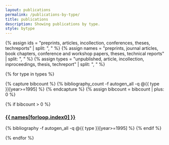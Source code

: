 ```yaml
---
layout: publications
permalink: /publications-by-type/
title: publications
description: Showing publications by type.
style: bytype
---
```


{% assign ids   = "preprints, articles, incollection, conferences, theses, techreports" | split: ", " %}
{% assign names = "preprints, journal articles, book chapters, conference and workshop papers, theses, technical reports" | split: ", " %}
{% assign types = "unpublished, article, incollection, inproceedings, thesis, techreport" | split: ", " %}


{% for type in types %}

{% capture bibcount %}
{% bibliography_count -f autogen_all -q @{{ type }}[year>=1995] %}
{% endcapture %}
{% assign bibcount = bibcount | plus: 0 %}

{% if bibcount > 0 %}
<a id="{{ ids[forloop.index0] }}" class="anchor"></a>
<h3 class="publication-type"><a href="#{{ ids[forloop.index0] }}">{{ names[forloop.index0] }}</a></h3>
{% bibliography -f autogen_all -q @{{ type }}[year>=1995] %}
{% endif %}

{% endfor %}